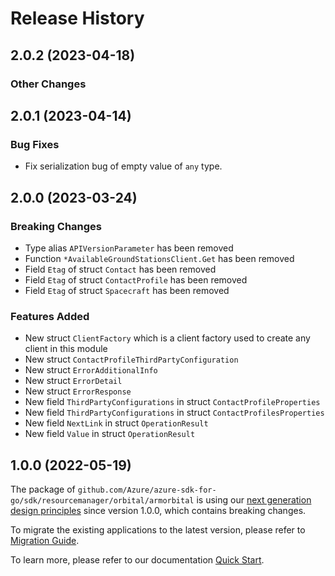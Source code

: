 # Release History

## 2.0.2 (2023-04-18)
### Other Changes


## 2.0.1 (2023-04-14)
### Bug Fixes

- Fix serialization bug of empty value of `any` type.


## 2.0.0 (2023-03-24)
### Breaking Changes

- Type alias `APIVersionParameter` has been removed
- Function `*AvailableGroundStationsClient.Get` has been removed
- Field `Etag` of struct `Contact` has been removed
- Field `Etag` of struct `ContactProfile` has been removed
- Field `Etag` of struct `Spacecraft` has been removed

### Features Added

- New struct `ClientFactory` which is a client factory used to create any client in this module
- New struct `ContactProfileThirdPartyConfiguration`
- New struct `ErrorAdditionalInfo`
- New struct `ErrorDetail`
- New struct `ErrorResponse`
- New field `ThirdPartyConfigurations` in struct `ContactProfileProperties`
- New field `ThirdPartyConfigurations` in struct `ContactProfilesProperties`
- New field `NextLink` in struct `OperationResult`
- New field `Value` in struct `OperationResult`


## 1.0.0 (2022-05-19)

The package of `github.com/Azure/azure-sdk-for-go/sdk/resourcemanager/orbital/armorbital` is using our [next generation design principles](https://azure.github.io/azure-sdk/general_introduction.html) since version 1.0.0, which contains breaking changes.

To migrate the existing applications to the latest version, please refer to [Migration Guide](https://aka.ms/azsdk/go/mgmt/migration).

To learn more, please refer to our documentation [Quick Start](https://aka.ms/azsdk/go/mgmt).